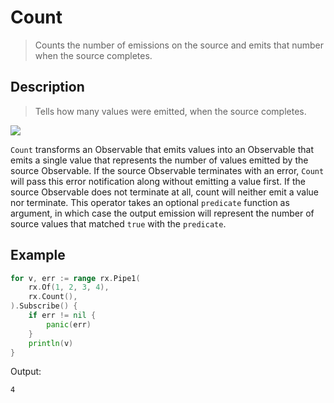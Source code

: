 # Count

> Counts the number of emissions on the source and emits that number when the source completes.

## Description

> Tells how many values were emitted, when the source completes.

![](https://rxjs.dev/assets/images/marble-diagrams/count.png)

`Count` transforms an Observable that emits values into an Observable that emits a single value that represents the number of values emitted by the source Observable. If the source Observable terminates with an error, `Count` will pass this error notification along without emitting a value first. If the source Observable does not terminate at all, count will neither emit a value nor terminate. This operator takes an optional `predicate` function as argument, in which case the output emission will represent the number of source values that matched `true` with the `predicate`.

## Example

```go
for v, err := range rx.Pipe1(
    rx.Of(1, 2, 3, 4),
    rx.Count(),
).Subscribe() {
    if err != nil {
        panic(err)
    }
    println(v)
}
```

Output:

```
4
```
